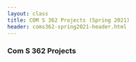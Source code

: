 ```yaml
---
layout: class
title: COM S 362 Projects (Spring 2021)
header: coms362-spring2021-header.html
---
```


### Com S 362 Projects

